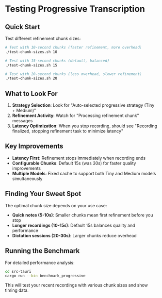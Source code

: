 # Testing Progressive Transcription

## Quick Start

Test different refinement chunk sizes:

```bash
# Test with 10-second chunks (faster refinement, more overhead)
./test-chunk-sizes.sh 10

# Test with 15-second chunks (default, balanced)
./test-chunk-sizes.sh 15

# Test with 20-second chunks (less overhead, slower refinement)
./test-chunk-sizes.sh 20
```

## What to Look For

1. **Strategy Selection**: Look for "Auto-selected progressive strategy (Tiny + Medium)"
2. **Refinement Activity**: Watch for "Processing refinement chunk" messages
3. **Latency Optimization**: When you stop recording, should see "Recording finalized, stopping refinement task to minimize latency"

## Key Improvements

- **Latency First**: Refinement stops immediately when recording ends
- **Configurable Chunks**: Default 15s (was 30s) for faster quality improvements
- **Multiple Models**: Fixed cache to support both Tiny and Medium models simultaneously

## Finding Your Sweet Spot

The optimal chunk size depends on your use case:
- **Quick notes (5-10s)**: Smaller chunks mean first refinement before you stop
- **Longer recordings (10-15s)**: Default 15s balances quality and performance  
- **Dictation sessions (20-30s)**: Larger chunks reduce overhead

## Running the Benchmark

For detailed performance analysis:

```bash
cd src-tauri
cargo run --bin benchmark_progressive
```

This will test your recent recordings with various chunk sizes and show timing data.